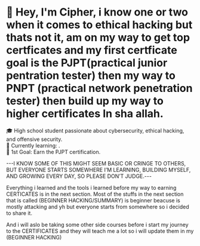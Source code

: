 # 👋 Hey, I'm Cipher, i know one or two when it comes to ethical hacking but thats not it, am on my way to get top certficates and my first certficate goal is the PJPT(practical junior pentration tester) then my way to PNPT (practical network penetration tester) then build up my way to higher certificates In sha allah.

🎓 High school student passionate about cybersecurity, ethical hacking, and offensive security.  
🔐 Currently learning: .  
🎯 1st Goal: Earn the PJPT certification.

---I KNOW SOME OF THIS MIGHT SEEM BASIC OR CRINGE TO OTHERS, BUT EVERYONE STARTS SOMEWHERE I’M LEARNING, BUILDING MYSELF, AND GROWING EVERY DAY, SO PLEASE DON’T JUDGE.---

Everything i learned and the tools i learned before my way to earning CERTICATES is in the next section.
Most of the stuffs in the next section that is called (BEGINNER HACKING/SUMMARY) is beginner beacuse is mostly attacking and yh but everyone starts from somewhere so i decided to
share it. 

And i will aslo be taking some other side courses before i start my journey to the CERTIFICATES and they will teach me a lot so i will update them in my (BEGINNER HACKING)

